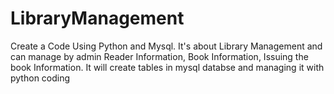 # LibraryManagement

Create a Code Using Python and Mysql. It's about Library Management and can manage by admin
Reader Information, Book Information, Issuing the book Information. It will create tables in mysql databse and managing it with python coding
